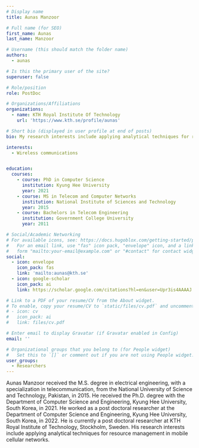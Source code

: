 ```yaml
---
# Display name
title: Aunas Manzoor

# Full name (for SEO)
first_name: Aunas
last_name: Manzoor

# Username (this should match the folder name)
authors:
  - aunas

# Is this the primary user of the site?
superuser: false

# Role/position
role: PostDoc

# Organizations/Affiliations
organizations:
  - name: KTH Royal Institute Of Technology
    url: 'https://www.kth.se/profile/aunas'

# Short bio (displayed in user profile at end of posts)
bio: My research interests include applying analytical techniques for resource management in mobile cellular networks.

interests:
  - Wireless communications


education:
  courses:
    - course: PhD in Computer Science
      institution: Kyung Hee University
      year: 2021
    - course: MS in Telecom and Computer Networks
      institution: National Institute of Sciences and Technology
      year: 2015
    - course: Bachelors in Telecom Engineering
      institution: Government College University
      year: 2011

# Social/Academic Networking
# For available icons, see: https://docs.hugoblox.com/getting-started/page-builder/#icons
#   For an email link, use "fas" icon pack, "envelope" icon, and a link in the
#   form "mailto:your-email@example.com" or "#contact" for contact widget.
social:
  - icon: envelope
    icon_pack: fas
    link: 'mailto:aunas@kth.se'
  - icon: google-scholar
    icon_pack: ai
    link: https://scholar.google.com/citations?hl=en&user=Upr3is4AAAAJ

# Link to a PDF of your resume/CV from the About widget.
# To enable, copy your resume/CV to `static/files/cv.pdf` and uncomment the lines below.
# - icon: cv
#   icon_pack: ai
#   link: files/cv.pdf

# Enter email to display Gravatar (if Gravatar enabled in Config)
email: ''

# Organizational groups that you belong to (for People widget)
#   Set this to `[]` or comment out if you are not using People widget.
user_groups:
  - Researchers
---
```


Aunas Manzoor received the M.S. degree in electrical engineering, with a specialization in telecommunication, from the National University of Science and Technology, Pakistan, in 2015. He received the Ph.D. degree with the Department of Computer Science and Engineering, Kyung Hee University, South Korea, in 2021. He worked as a post doctoral researcher at the Department of Computer Science and Engineering, Kyung Hee University, South Korea, in 2022. He is currently a post doctoral researcher at KTH Royal Institute of Technology, Stockholm, Sweden. His research interests include applying analytical techniques for resource management in mobile cellular networks.
